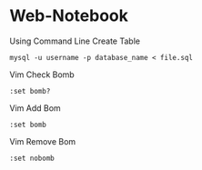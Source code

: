 # Web-Notebook

Using Command Line Create Table

```mysql
mysql -u username -p database_name < file.sql
```
Vim Check Bomb

```vim
:set bomb?
```

Vim Add Bom

```vim
:set bomb
```

Vim Remove Bom

```vim
:set nobomb
```

